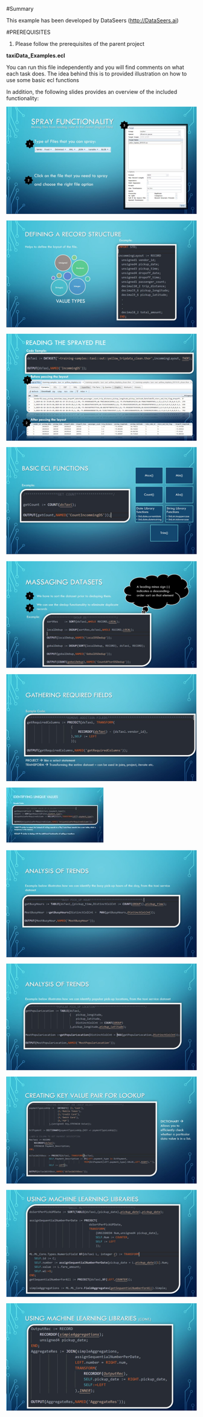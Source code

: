 #Summary 

This example has been developed by DataSeers (http://DataSeers.ai)


#PREREQUISITES 

1)  Please follow the prerequisites of the parent project
		

**taxiData_Examples.ecl**

You can run this file independently and you will find comments on what each task does.
The idea behind this is to provided illustration on how to use some basic ecl functions

In addition, the following slides provides an overview of the included functionality: 

![](images/spray.JPG)

![](images/record_structure.JPG)

![](images/reading_sprayed_file.JPG)

![](images/basic_ecl_functions.JPG)

![](images/massaging_datasets.JPG)

![](images/gathering_required_fields.JPG)

![](images/identifying_unique_values.JPG)

![](images/analysis_of_trends_1.JPG)

![](images/analysis_of_trends_2.JPG)

![](images/creating_key_value_pair.JPG)

![](images/ml_1.JPG)

![](images/ml_2.JPG)

